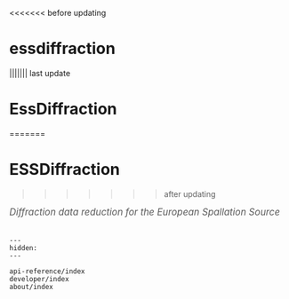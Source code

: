 <<<<<<< before updating
# **ess**diffraction
||||||| last update
# EssDiffraction
=======
# ESSDiffraction
>>>>>>> after updating

<span style="font-size:1.2em;font-style:italic;color:#5a5a5a">
  Diffraction data reduction for the European Spallation Source
  </br></br>
</span>

```{toctree}
---
hidden:
---

api-reference/index
developer/index
about/index
```
